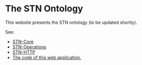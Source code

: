 # The STN Ontology 

This website presents the STN ontology (to be updated shortly).

See:

- [STN-Core](core)
- [STN-Operations](core/operations)
- [STN-HTTP](core/operations/http)
- [The code of this web application.](https://github.com/andreiciortea/stn-website)

